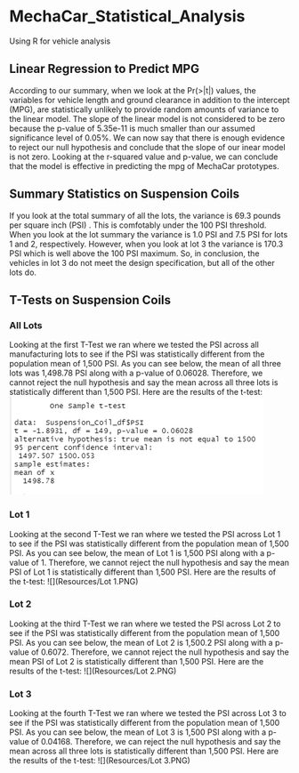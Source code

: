 # MechaCar_Statistical_Analysis
Using R for vehicle analysis

## Linear Regression to Predict MPG
According to our summary, when we look at the Pr(>|t|) values, the variables for vehicle length and ground clearance in addition to the intercept (MPG), are statistically unlikely to provide random amounts of variance to the linear model. The slope of the linear model is not considered to be zero because the p-value of 5.35e-11 is much smaller than our assumed significance level of 0.05%. We can now say that there is enough evidence to reject our null hypothesis and conclude that the slope of our inear model is not zero. Looking at the r-squared value and p-value, we can conclude that the model is effective in predicting the mpg of MechaCar prototypes.

## Summary Statistics on Suspension Coils
If you look at the total summary of all the lots, the variance is 69.3 pounds per square inch (PSI) . This is comfotably under the 100 PSI threshold. When you look at the lot summary the variance is 1.0 PSI and 7.5 PSI for lots 1 and 2, respectively. However, when you look at lot 3 the variance is 170.3 PSI which is well above the 100 PSI maximum. So, in conclusion, the vehicles in lot 3 do not meet the design specification, but all of the other lots do.

## T-Tests on Suspension Coils
### All Lots
Looking at the first T-Test we ran where we tested the PSI across all manufacturing lots to see if the PSI was statistically different from the population mean of 1,500 PSI. As you can see below, the mean of all three lots was 1,498.78 PSI along with a p-value of 0.06028. Therefore, we cannot reject the null hypothesis and say the mean across all three lots is statistically different than 1,500 PSI. Here are the results of the t-test:
![](Resources/All_Lots.PNG)

### Lot 1
Looking at the second T-Test we ran where we tested the PSI across Lot 1 to see if the PSI was statistically different from the population mean of 1,500 PSI. As you can see below, the mean of Lot 1 is  1,500 PSI along with a p-value of 1. Therefore, we cannot reject the null hypothesis and say the mean PSI of Lot 1 is statistically different than 1,500 PSI. Here are the results of the t-test:
![](Resources/Lot 1.PNG)

### Lot 2
Looking at the third T-Test we ran where we tested the PSI across Lot 2 to see if the PSI was statistically different from the population mean of 1,500 PSI. As you can see below, the mean of Lot 2 is  1,500.2 PSI along with a p-value of 0.6072. Therefore, we cannot reject the null hypothesis and say the mean PSI of Lot 2 is statistically different than 1,500 PSI. Here are the results of the t-test:
![](Resources/Lot 2.PNG)

### Lot 3
Looking at the fourth T-Test we ran where we tested the PSI across Lot 3 to see if the PSI was statistically different from the population mean of 1,500 PSI. As you can see below, the mean of Lot 3 is  1,500 PSI along with a p-value of 0.04168. Therefore, we can reject the null hypothesis and say the mean across all three lots is statistically different than 1,500 PSI. Here are the results of the t-test:
![](Resources/Lot 3.PNG)








